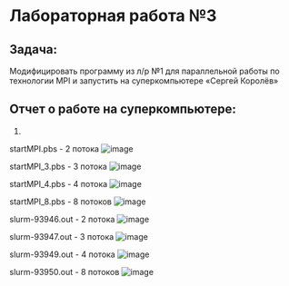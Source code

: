 # Лабораторная работа №3

## Задача:
Модифицировать программу из л/р №1 для параллельной работы по технологии MPI и запустить на суперкомпьютере «Сергей Королёв»

## Отчет о работе на суперкомпьютере:
1) 

startMPI.pbs - 2 потока
![image](https://github.com/DianaRyz/parallel_programming_3/assets/114705840/7c23eb17-72c0-4b29-863d-cf112fc969de)

startMPI_3.pbs - 3 потока
![image](https://github.com/DianaRyz/parallel_programming_3/assets/114705840/94733c6a-2783-4108-9968-238ed1ac915b)

startMPI_4.pbs - 4 потока
![image](https://github.com/DianaRyz/parallel_programming_3/assets/114705840/905225f1-b87c-4602-ba61-f1b3ecb55248)

startMPI_8.pbs - 8 потоков
![image](https://github.com/DianaRyz/parallel_programming_3/assets/114705840/a7792e6a-10ad-4ce2-964f-bfe85873ccb9)

slurm-93946.out - 2 потока
![image](https://github.com/DianaRyz/parallel_programming_3/assets/114705840/a4dee6ca-e772-4d5e-bdea-29edfe5e1038)

slurm-93947.out - 3 потока
![image](https://github.com/DianaRyz/parallel_programming_3/assets/114705840/071362e9-715f-4025-a312-9cf95aef338e)

slurm-93949.out - 4 потока
![image](https://github.com/DianaRyz/parallel_programming_3/assets/114705840/d2ecb550-5d34-4805-9436-1c81d64cb85c)

slurm-93950.out - 8 потоков
![image](https://github.com/DianaRyz/parallel_programming_3/assets/114705840/94f01f86-7ac5-498c-8079-8837f666dccd)
